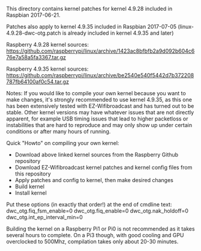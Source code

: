 This directory contains kernel patches for kernel 4.9.28 included in Raspbian 2017-06-21.

Patches also apply to kernel 4.9.35 included in Raspbian 2017-07-05 (linux-4.9.28-dwc-otg.patch is already included in kernel 4.9.35 and later)

Raspberry 4.9.28 kernel sources:
https://github.com/raspberrypi/linux/archive/1423ac8bfbfb2a9d092b604c676e7a58a5fa3367.tar.gz

Raspberry 4.9.35 kernel sources:
https://github.com/raspberrypi/linux/archive/be2540e540f5442d7b372208787fb64100af0c54.tar.gz

Notes:
If you would like to compile your own kernel because you want to make changes, it's strongly recommended to use kernel 4.9.35, as this one has been extensively tested with EZ-Wifibroadcast and has turned out to be stable. Other kernel versions may have whatever issues that are not directly apparent, for example USB timing issues that lead to higher packetloss or instabilities that are hard to reproduce and may only show up under certain conditions or after many hours of running.

Quick "Howto" on compiling your own kernel:
- Download above linked kernel sources from the Raspberry Github repository
- Download EZ-Wifibroadcast kernel patches and kernel config files from this repository
- Apply patches and config to kernel, then make desired changes
- Build kernel
- Install kernel

Put these options (in exactly that order!) at the end of cmdline text:
dwc_otg.fiq_fsm_enable=0 dwc_otg.fiq_enable=0 dwc_otg.nak_holdoff=0 dwc_otg.int_ep_interval_min=0

Building the kernel on a Raspberry Pi1 or Pi0 is not recommended as it takes several hours to complete. On a Pi3 though, with good cooling and GPU overclocked to 500Mhz, compilation takes only about 20-30 minutes.
